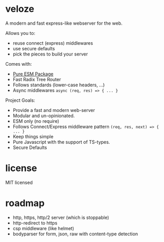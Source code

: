 # veloze

A modern and fast express-like webserver for the web.

Allows you to:
- reuse connect (express) middlewares
- use secure defaults
- pick the pieces to build your server 

Comes with:
- [Pure ESM Package](https://gist.github.com/sindresorhus/a39789f98801d908bbc7ff3ecc99d99c)
- Fast Radix Tree Router
- Follows standards (lower-case headers, ...)
- Async middlewares `async (req, res) => { ... }`

Project Goals:
- Provide a fast and modern web-server
- Modular and un-opinionated.
- ESM only (no require)
- Follows Connect/Express middleware pattern `(req, res, next) => { ... }`
- Keep things simple
- Pure Javascript with the support of TS-types.
- Secure Defaults

# license

MIT licensed

# roadmap

- http, https, http/2 server (which is stoppable)
- http-redirect to https
- csp middleware (like helmet)
- bodyparser for form, json, raw with content-type detection
